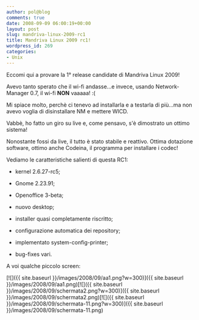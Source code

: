 ```yaml
---
author: pol@blog
comments: true
date: 2008-09-09 06:00:19+00:00
layout: post
slug: mandriva-linux-2009-rc1
title: Mandriva Linux 2009 rc1!
wordpress_id: 269
categories:
- Unix
---
```


Eccomi qui a provare la 1° release candidate di Mandriva Linux 2009!

Avevo tanto sperato che il wi-fi andasse...e invece, usando Network-Manager 0.7, il wi-fi **NON** vaaaaa! :(

Mi spiace molto, perchè ci tenevo ad installarla e a testarla di più...ma non avevo voglia di disinstallare NM e mettere WICD.

Vabbè, ho fatto un giro su live e, come pensavo, s'è dimostrato un ottimo sistema!

Nonostante fossi da live, il tutto è stato stabile e reattivo. Ottima dotazione software, ottimo anche Codeina, il programma per installare i codec!

Vediamo le caratteristiche salienti di questa RC1:



	
  * kernel 2.6.27-rc5;

	
  * Gnome 2.23.91;

	
  * Openoffice 3-beta;

	
  * nuovo desktop;

	
  * installer quasi completamente riscritto;

	
  * configurazione automatica dei repository;

	
  * implementato system-config-printer;

	
  * bug-fixes vari.


A voi qualche piccolo screen:

[![]({{ site.baseurl }}/images/2008/09/aa1.png?w=300)]({{ site.baseurl }}/images/2008/09/aa1.png)[![]({{ site.baseurl }}/images/2008/09/schermata2.png?w=300)]({{ site.baseurl }}/images/2008/09/schermata2.png)[![]({{ site.baseurl }}/images/2008/09/schermata-11.png?w=300)]({{ site.baseurl }}/images/2008/09/schermata-11.png)
